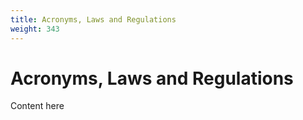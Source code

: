 ```yaml
---
title: Acronyms, Laws and Regulations
weight: 343
---
```

# Acronyms, Laws and Regulations

Content here
